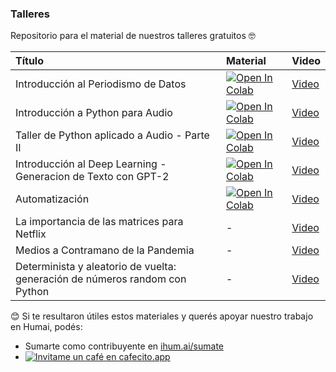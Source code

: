 ### Talleres 

Repositorio para el material de nuestros talleres gratuitos :nerd_face:

| Título        | Material         | Video         |
|:--------------------|:--------------------|:--------------------
| Introducción al Periodismo de Datos | [![Open In Colab](https://colab.research.google.com/assets/colab-badge.svg)](https://colab.research.google.com/github/institutohumai/talleres/blob/master/Periodismo_de_datos.ipynb) | [Video](https://youtu.be/uxruF5zwe-8) |
| Introducción a Python para Audio | [![Open In Colab](https://colab.research.google.com/assets/colab-badge.svg)](https://colab.research.google.com/github/institutohumai/talleres/blob/master/Audio.ipynb) | [Video](https://www.youtube.com/watch?v=K-5RFIBCsj0) |
| Taller de Python aplicado a Audio - Parte II | [![Open In Colab](https://colab.research.google.com/assets/colab-badge.svg)](https://colab.research.google.com/github/institutohumai/talleres/blob/master/Audio_II.ipynb) | [Video](https://www.youtube.com/watch?v=FSs7vw7tUyo) |
| Introducción al Deep Learning - Generacion de Texto con GPT-2 | [![Open In Colab](https://colab.research.google.com/assets/colab-badge.svg)](https://colab.research.google.com/github/institutohumai/talleres/blob/master/DL_Generacion_de_Texto.ipynb) | [Video](https://www.youtube.com/watch?v=8x27rv42pq0) |
| Automatización | [![Open In Colab](https://colab.research.google.com/assets/colab-badge.svg)](https://colab.research.google.com/github/institutohumai/talleres/blob/master/automatizacion.ipynb) | [Video](https://youtu.be/rI9sEy4Ke-A) |
| La importancia de las matrices para Netflix | - | [Video](https://youtu.be/_O1v_bc47lE) |
| Medios a Contramano de la Pandemia | - | [Video](https://youtu.be/l7Ed7ffCgW8) |
| Determinista y aleatorio de vuelta: generación de números random con Python | - | [Video](https://youtu.be/7LcFi1ODWp0) |


:blush: Si te resultaron útiles estos materiales y querés apoyar nuestro trabajo en Humai, podés:

- Sumarte como contribuyente en <a href='https://ihum.ai/sumate'>ihum.ai/sumate</a>
- <a href='https://cafecito.app/humai' rel='noopener' target='_blank'><img alt='Invitame un café en cafecito.app' src='https://cdn.cafecito.app/imgs/buttons/button_1.png' srcset='https://cdn.cafecito.app/imgs/buttons/button_1.png 1x, https://cdn.cafecito.app/imgs/buttons/button_1_2x.png 2x, https://cdn.cafecito.app/imgs/buttons/button_1_3.75x.png 3.75x'/></a>  


